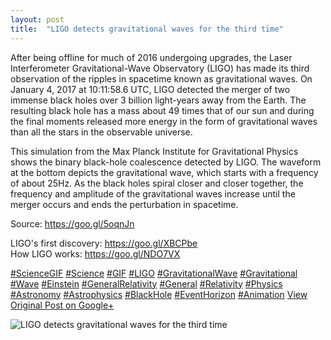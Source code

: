 ```yaml
---
layout: post
title:  "LIGO detects gravitational waves for the third time"
---
```


After being offline for much of 2016 undergoing upgrades, the Laser Interferometer Gravitational-Wave Observatory (LIGO) has made its third observation of the ripples in spacetime known as gravitational waves. On January 4, 2017 at 10:11:58.6 UTC, LIGO detected the merger of two immense black holes over 3 billion light-years away from the Earth. The resulting black hole has a mass about 49 times that of our sun and during the final moments released more energy in the form of gravitational waves than all the stars in the observable universe.  
  
This simulation from the Max Planck Institute for Gravitational Physics shows the binary black-hole coalescence detected by LIGO. The waveform at the bottom depicts the gravitational wave, which starts with a frequency of about 25Hz. As the black holes spiral closer and closer together, the frequency and amplitude of the gravitational waves increase until the merger occurs and ends the perturbation in spacetime.  
  
Source: <https://goo.gl/5oqnJn>  
  
LIGO's first discovery: <https://goo.gl/XBCPbe>  
How LIGO works: <https://goo.gl/NDO7VX>  
  
[#ScienceGIF](https://plus.google.com/s/%23ScienceGIF/posts) [#Science](https://plus.google.com/s/%23Science/posts) [#GIF](https://plus.google.com/s/%23GIF/posts) [#LIGO](https://plus.google.com/s/%23LIGO/posts) [#GravitationalWave](https://plus.google.com/s/%23GravitationalWave/posts) [#Gravitational](https://plus.google.com/s/%23Gravitational/posts) [#Wave](https://plus.google.com/s/%23Wave/posts) [#Einstein](https://plus.google.com/s/%23Einstein/posts) [#GeneralRelativity](https://plus.google.com/s/%23GeneralRelativity/posts) [#General](https://plus.google.com/s/%23General/posts) [#Relativity](https://plus.google.com/s/%23Relativity/posts) [#Physics](https://plus.google.com/s/%23Physics/posts) [#Astronomy](https://plus.google.com/s/%23Astronomy/posts) [#Astrophysics](https://plus.google.com/s/%23Astrophysics/posts) [#BlackHole](https://plus.google.com/s/%23BlackHole/posts) [#EventHorizon](https://plus.google.com/s/%23EventHorizon/posts) [#Animation](https://plus.google.com/s/%23Animation/posts)
[View Original Post on Google+](https://plus.google.com/+ColinSullender/posts/azza196ajG3)

![LIGO detects gravitational waves for the third time](https://i.imgur.com/2VGJ8N1.gif)
